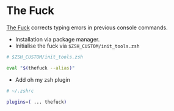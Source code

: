 # The Fuck

[The Fuck](https://github.com/nvbn/thefuck) corrects typing errors in previous console commands.

- Installation via package manager.
- Initialise the fuck via `$ZSH_CUSTOM/init_tools.zsh`

```zsh
# $ZSH_CUSTOM/init_tools.zsh

eval "$(thefuck --alias)"
```

- Add oh my zsh plugin

```zsh
# ~/.zshrc

plugins=( ... thefuck)
```